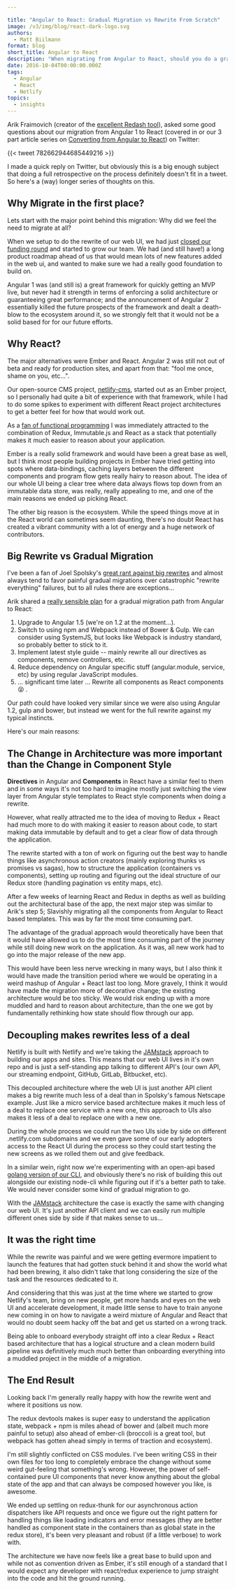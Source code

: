 ```yaml
---

title: "Angular to React: Gradual Migration vs Rewrite From Scratch"
image: /v3/img/blog/react-dark-logo.svg
authors:
  - Matt Biilmann
format: blog
short_title: Angular to React
description: "When migrating from Angular to React, should you do a gradual migration vs a complete rewrite?"
date: 2016-10-04T00:00:00.000Z
tags:
  - Angular
  - React
  - Netlify
topics:
  - insights
---
```


Arik Fraimovich (creator of the [excellent Redash tool](http://redash.io/)), asked some good questions about our migration from Angular 1 to React (covered in or our 3 part article series on [Converting from Angular to React](https://www.netlify.com/blog/2016/07/26/our-conversion-from-angular-to-react/)) on Twitter:

{{< tweet 782662944685449216 >}}

I made a quick reply on Twitter, but obviously this is a big enough subject that doing a full retrospective on the process definitely doesn't fit in a tweet. So here's a (way) longer series of thoughts on this.

## Why Migrate in the first place?

Lets start with the major point behind this migration: Why did we feel the need to migrate at all?

When we setup to do the rewrite of our web UI, we had just [closed our funding round](https://www.netlify.com/blog/2016/08/16/netlify-raises-2.1m-from-the-founders-of-github-heroku-and-rackspace-cloud/) and started to grow our team. We had (and still have!) a long product roadmap ahead of us that would mean lots of new features added in the web ui, and wanted to make sure we had a really good foundation to build on.

Angular 1 was (and still is) a great framework for quickly getting an MVP live, but never had it strength in terms of enforcing a solid architecture or guaranteeing great performance; and the announcement of Angular 2 essentially killed the future prospects of the framework and dealt a death-blow to the ecosystem around it, so we strongly felt that it would not be a solid based for for our future efforts.

## Why React?

The major alternatives were Ember and React. Angular 2 was still not out of beta and ready for production sites, and apart from that: "fool me once, shame on you, etc...".

Our open-source CMS project, [netlify-cms](https://github.com/netlify/netlify-cms), started out as an Ember project, so I personally had quite a bit of experience with that framework, while I had to do some spikes to experiment with different React project architectures to get a better feel for how that would work out.

As a [fan of functional programming](http://mathias-biilmann.net/posts/2011/10/03/is-haskell-the-cure) I was immediately attracted to the combination of Redux, Immutable.js and React as a stack that potentially makes it much easier to reason about your application.

Ember is a really solid framework and would have been a great base as well, but I think most people building projects in Ember have tried getting into spots where data-bindings, caching layers between the different components and program flow gets really hairy to reason about. The idea of our whole UI being a clear tree where data always flows top down from an immutable data store, was really, really appealing to me, and one of the main reasons we ended up picking React.

The other big reason is the ecosystem. While the speed things move at in the React world can sometimes seem daunting, there's no doubt React has created a vibrant community with a lot of energy and a huge network of contributors.

## Big Rewrite vs Gradual Migration

I've been a fan of Joel Spolsky's [great rant against big rewrites](http://www.joelonsoftware.com/articles/fog0000000069.html) and almost always tend to favor painful gradual migrations over catastrophic "rewrite everything" failures, but to all rules there are exceptions...

Arik shared a [really sensible plan](https://github.com/getredash/redash/issues/1125) for a gradual migration path from Angular to React:

1.  Upgrade to Angular 1.5 (we're on 1.2 at the moment...).
2.  Switch to using npm and Webpack instead of Bower & Gulp. We can consider using SystemJS, but looks like Webpack is industry standard, so probably better to stick to it.
3.  Implement latest style guide -- mainly rewrite all our directives as components, remove controllers, etc.
4.  Reduce dependency on Angular specific stuff (angular.module, service, etc) by using regular JavaScript modules.
5.  ... significant time later ... Rewrite all components as React components 😝 .

Our path could have looked very similar since we were also using Angular 1.2, gulp and bower, but instead we went for the full rewrite against my typical instincts.

Here's our main reasons:

## The Change in Architecture was more important than the Change in Component Style

**Directives** in Angular and **Components** in React have a similar feel to them and in some ways it's not too hard to imagine mostly just switching the view layer from Angular style templates to React style components when doing a rewrite.

However, what really attracted me to the idea of moving to Redux + React had much more to do with making it easier to reason about code, to start making data immutable by default and to get a clear flow of data through the application.

The rewrite started with a ton of work on figuring out the best way to handle things like asynchronous action creators (mainly exploring thunks vs promises vs sagas), how to structure the application (containers vs components), setting up routing and figuring out the ideal structure of our Redux store (handling pagination vs entity maps, etc).

After a few weeks of learning React and Redux in depths as well as building out the architectural base of the app, the next major step was similar to Arik's step 5; Slavishly migrating all the components from Angular to React based templates. This was by far the most time consuming part.

The advantage of the gradual approach would theoretically have been that it would have allowed us to do the most time consuming part of the journey while still doing new work on the application. As it was, all new work had to go into the major release of the new app.

This would have been less nerve wrecking in many ways, but I also think it would have made the transition period where we would be operating in a weird mashup of Angular + React last too long. More gravely, I think it would have made the migration more of decorative change; the existing architecture would be too sticky. We would risk ending up with a more muddled and hard to reason about architecture, than the one we got by fundamentally rethinking how state should flow through our app.

## Decoupling makes rewrites less of a deal

Netlify is built with Netlify and we're taking the [JAMstack](https://jamstack.org) approach to building our apps and sites. This means that our web UI lives in it's own repo and is just a self-standing app talking to different API's (our own API, our streaming endpoint, GitHub, GitLab, Bitbucket, etc).

This decoupled architecture where the web UI is just another API client makes a big rewrite much less of a deal than in Spolsky's famous Netscape example. Just like a micro service based architecture makes it much less of a deal to replace one service with a new one, this approach to UIs also makes it less of a deal to replace one with a new one.

During the whole process we could run the two UIs side by side on different .netlify.com subdomains and we even gave some of our early adopters access to the React UI during the process so they could start testing the new screens as we rolled them out and give feedback.

In a similar wein, right now we're experimenting with an open-api based [golang version of our CLI](https://github.com/netlify/netlifyctl), and obviously there's no risk of building this out alongside our existing node-cli while figuring out if it's a better path to take. We would never consider some kind of gradual migration to go.

With the [JAMstack](https://jamstack.org) architecture the case is exactly the same with changing our web UI. It's just another API client and we can easily run multiple different ones side by side if that makes sense to us...

## It was the right time

While the rewrite was painful and we were getting evermore impatient to launch the features that had gotten stuck behind it and show the world what had been brewing, it also didn't take that long considering the size of the task and the resources dedicated to it.

And considering that this was just at the time where we started to grow Netlify's team, bring on new people, get more hands and eyes on the web UI and accelerate development, it made little sense to have to train anyone new coming in on how to navigate a weird mixture of Angular and React that would no doubt seem hacky off the bat and get us started on a wrong track.

Being able to onboard everybody straight off into a clear Redux + React based architecture that has a logical structure and a clean modern build pipeline was definitively much much better than onboarding everything into a muddled project in the middle of a migration.

## The End Result

Looking back I'm generally really happy with how the rewrite went and where it positions us now.

The redux devtools makes is super easy to understand the application state, webpack + npm is miles ahead of bower and (albeit much more painful to setup) also ahead of ember-cli (broccoli is a great tool, but webpack has gotten ahead simply in terms of traction and ecosystem).

I'm still slightly conflicted on CSS modules. I've been writing CSS in their own files for too long to completely embrace the change without some weird gut-feeling that something's wrong. However, the power of self-contained pure UI components that never know anything about the global state of the app and that can always be composed however you like, is awesome.

We ended up settling on redux-thunk for our asynchronous action dispatchers like API requests and once we figure out the right pattern for handling things like loading indicators and error messages (they are better handled as component state in the containers than as global state in the redux store), it's been very pleasant and robust (if a little verbose) to work with.

The architecture we have now feels like a great base to build upon and while not as convention driven as Ember, it's still enough of a standard that I would expect any developer with react/redux experience to jump straight into the code and hit the ground running.
